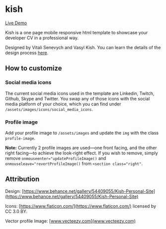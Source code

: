 # kish

[Live Demo](https://kish-ivj9hf741.now.sh/)

Kish is a one page mobile responsive html template to showcase your developer CV in a professional way.

Designed by Vitali Senevych and Vasyl Kish. You can learn the details of the design process [here](https://www.behance.net/gallery/54409055/Kish-Personal-Site).

## How to customize

### Social media icons

The current social media icons used in the template are Linkedin, Twitch, Github, Skype and Twitter. You swap any of those icons with the social media platform of your choice, which you can find under `/assets/images/icons/social_media_icons`. 

### Profile image

Add your profile image to `/assets/images` and update the `img` with the class `profile-image`.

**Note:** Currently 2 profile images are used—one front facing, and the other right facing—to achieve the look-right effect. If you wish to remove, simply remove `onmouseenter="updateProfileImage()` and `onmouseleave="revertProfileImage()` from `<section class="right"`.


## Attribution

Design: [https://www.behance.net/gallery/54409055/Kish-Personal-Site](https://www.behance.net/gallery/54409055/Kish-Personal-Site)

Icons: [https://www.flaticon.com/](https://www.flaticon.com/) licensed by CC 3.0 BY.

Vector profile Image: [www.vecteezy.com](www.vecteezy.com)


